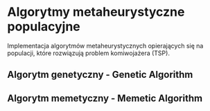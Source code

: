 # Algorytmy metaheurystyczne populacyjne
Implementacja algorytmów metaheurystycznych opierających się na populacji, które rozwiązują problem komiwojażera (TSP).
## Algorytm genetyczny - Genetic Algorithm
## Algorytm memetyczny - Memetic Algorithm
